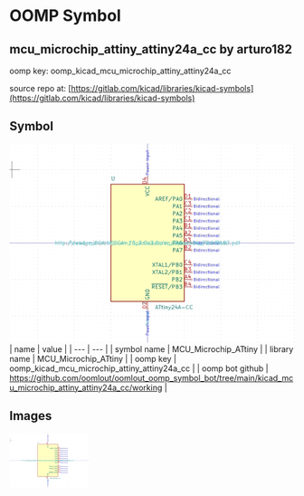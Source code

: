 # OOMP Symbol  
## mcu_microchip_attiny_attiny24a_cc  by arturo182  
  
oomp key: oomp_kicad_mcu_microchip_attiny_attiny24a_cc  
  
source repo at: [https://gitlab.com/kicad/libraries/kicad-symbols](https://gitlab.com/kicad/libraries/kicad-symbols)  
## Symbol  
  
[![working.png](working_600.png)](working.png)  
| name | value | 
| --- | --- | 
| symbol name | MCU_Microchip_ATtiny | 
| library name | MCU_Microchip_ATtiny | 
| oomp key | oomp_kicad_mcu_microchip_attiny_attiny24a_cc | 
| oomp bot github | https://github.com/oomlout/oomlout_oomp_symbol_bot/tree/main/kicad_mcu_microchip_attiny_attiny24a_cc/working | 
## Images  
  
[![working.png](working_140.png)](working.png)  
